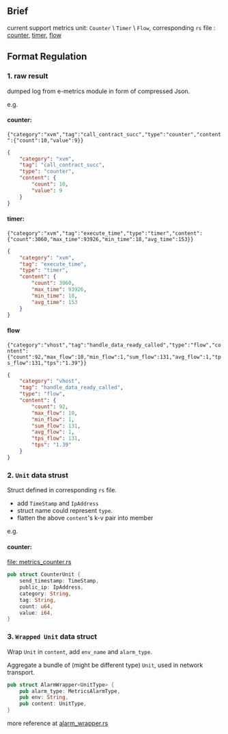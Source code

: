 ## Brief

current support metrics unit: `Counter` \ `Timer` \ `Flow`, corresponding `rs` file : [counter](./src/metrics_counter.rs), [timer](./src/metrics_timer.rs), [flow](./src/metrics_flow.rs)


## Format Regulation

### 1. raw result

dumped log from e-metrics module in form of compressed Json.

e.g.

#### counter:  

`{"category":"xvm","tag":"call_contract_succ","type":"counter","content":{"count":10,"value":9}}`

``` JSON
{
    "category": "xvm",
    "tag": "call_contract_succ",
    "type": "counter",
    "content": {
        "count": 10,
        "value": 9
    }
}
```

#### timer: 

`{"category":"xvm","tag":"execute_time","type":"timer","content":{"count":3060,"max_time":93926,"min_time":18,"avg_time":153}}`

``` JSON
{
    "category": "xvm",
    "tag": "execute_time",
    "type": "timer",
    "content": {
        "count": 3060,
        "max_time": 93926,
        "min_time": 18,
        "avg_time": 153
    }
}
```

#### flow

`{"category":"vhost","tag":"handle_data_ready_called","type":"flow","content":{"count":92,"max_flow":10,"min_flow":1,"sum_flow":131,"avg_flow":1,"tps_flow":131,"tps":"1.39"}}`

``` JSON
{
    "category": "vhost",
    "tag": "handle_data_ready_called",
    "type": "flow",
    "content": {
        "count": 92,
        "max_flow": 10,
        "min_flow": 1,
        "sum_flow": 131,
        "avg_flow": 1,
        "tps_flow": 131,
        "tps": "1.39"
    }
}
```


### 2. `Unit` data strust

Struct defined in corresponding `rs` file.

* add `TimeStamp` and `IpAddress`
* struct name could represent `type`.
* flatten the above `content`'s k-v pair into member

e.g. 

#### counter:

[file: metrics_counter.rs](./src/metrics_counter.rs)

``` RUST
pub struct CounterUnit {
    send_timestamp: TimeStamp,
    public_ip: IpAddress,
    category: String,
    tag: String,
    count: u64,
    value: i64,
}
```

### 3. `Wrapped Unit` data struct

Wrap `Unit` in `content`, add `env_name` and `alarm_type`.  

Aggregate a bundle of (might be different type) `Unit`, used in network transport.

``` RUST
pub struct AlarmWrapper<UnitType> {
    pub alarm_type: MetricsAlarmType,
    pub env: String,
    pub content: UnitType,
}

```

more reference at [alarm_wrapper.rs](./src/alarm_wrapper.rs)
